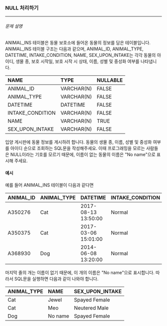 ### NULL 처리하기
***
###### 문제 설명
ANIMAL_INS 테이블은 동물 보호소에 들어온 동물의 정보를 담은 테이블입니다. ANIMAL_INS 테이블 구조는 다음과 같으며, ANIMAL_ID, ANIMAL_TYPE, DATETIME, INTAKE_CONDITION, NAME, SEX_UPON_INTAKE는 각각 동물의 아이디, 생물 종, 보호 시작일, 보호 시작 시 상태, 이름, 성별 및 중성화 여부를 나타냅니다.

|NAME	          |TYPE	     |NULLABLE|
|:------          |:---------|:-------|
|ANIMAL_ID        |VARCHAR(N)|FALSE   |
|ANIMAL_TYPE      |VARCHAR(N)|FALSE   |
|DATETIME	      |DATETIME  |FALSE   |
|INTAKE_CONDITION |VARCHAR(N)|FALSE   |
|NAME             |VARCHAR(N)|TRUE    |
|SEX_UPON_INTAKE  |VARCHAR(N)|FALSE   |

입양 게시판에 동물 정보를 게시하려 합니다. 동물의 생물 종, 이름, 성별 및 중성화 여부를 아이디 순으로 조회하는 SQL문을 작성해주세요. 이때 프로그래밍을 모르는 사람들은 NULL이라는 기호를 모르기 때문에, 이름이 없는 동물의 이름은 "No name"으로 표시해 주세요.

#### 예시
예를 들어 ANIMAL_INS 테이블이 다음과 같다면

|ANIMAL_ID	|ANIMAL_TYPE	|DATETIME	|INTAKE_CONDITION	|NAME	|SEX_UPON_INTAKE|
|:----------|:--------------|:----------|:------------------|:------|:--------------|
|A350276	|Cat	|2017-08-13 13:50:00	|Normal	|Jewel	|Spayed Female|
|A350375	|Cat	|2017-03-06 15:01:00	|Normal	|Meo	|Neutered Male|
|A368930	|Dog	|2014-06-08 13:20:00	|Normal	|NULL	|Spayed Female|

마지막 줄의 개는 이름이 없기 때문에, 이 개의 이름은 "No name"으로 표시합니다. 따라서 SQL문을 실행하면 다음과 같이 나와야 합니다.

|ANIMAL_TYPE	|NAME	|SEX_UPON_INTAKE|
|:--------------|:------|:--------------|
|Cat	|Jewel	|Spayed Female|
|Cat	|Meo	|Neutered Male|
|Dog	|No name	|Spayed Female|